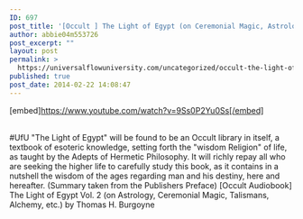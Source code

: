 ```yaml
---
ID: 697
post_title: '[Occult ] The Light of Egypt (on Ceremonial Magic, Astrology, Talismans, etc.) Vol. 2 #UfU'
author: abbie04m553726
post_excerpt: ""
layout: post
permalink: >
  https://universalflowuniversity.com/uncategorized/occult-the-light-of-egypt-on-ceremonial-magic-astrology-talismans-etc-vol-2-ufu/
published: true
post_date: 2014-02-22 14:08:47
---
```

[embed]https://www.youtube.com/watch?v=9Ss0P2Yu0Ss[/embed]</br></br>
<p>#UfU "The Light of Egypt" will be found to be an Occult library in itself, a textbook of esoteric knowledge, setting forth the "wisdom Religion" of life, as taught by the Adepts of Hermetic Philosophy. It will richly repay all who are seeking the higher life to carefully study this book, as it contains in a nutshell the wisdom of the ages regarding man and his destiny, here and hereafter. (Summary taken from the Publishers Preface)
[Occult Audiobook] The Light of Egypt Vol. 2 (on Astrology, Ceremonial Magic, Talismans, Alchemy, etc.) by Thomas H. Burgoyne </p>